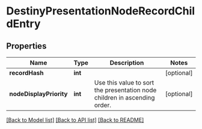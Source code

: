 # DestinyPresentationNodeRecordChildEntry

## Properties
Name | Type | Description | Notes
------------ | ------------- | ------------- | -------------
**recordHash** | **int** |  | [optional] 
**nodeDisplayPriority** | **int** | Use this value to sort the presentation node children in ascending order. | [optional] 

[[Back to Model list]](../README.md#documentation-for-models) [[Back to API list]](../README.md#documentation-for-api-endpoints) [[Back to README]](../README.md)


